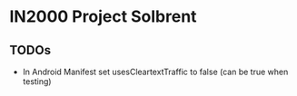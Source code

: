 # IN2000 Project Solbrent


## TODOs
- In Android Manifest set usesCleartextTraffic to false (can be true when testing)


